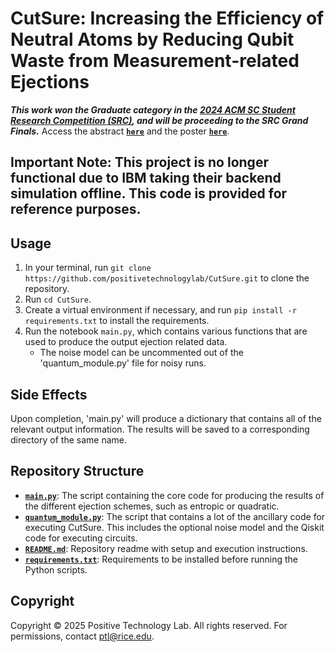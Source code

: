 # CutSure: Increasing the Efficiency of Neutral Atoms by Reducing Qubit Waste from Measurement-related Ejections

***This work won the Graduate category in the [2024 ACM SC Student Research Competition (SRC)](https://src.acm.org/winners/2025), and will be proceeding to the SRC Grand Finals.*** Access the abstract [**`here`**](CutSure_Extended_Abstract.pdf) and the poster [**`here`**](CutSure_Poster-2.pdf).

## Important Note: This project is no longer functional due to IBM taking their backend simulation offline. This code is provided for reference purposes.

## Usage
1. In your terminal, run `git clone https://github.com/positivetechnologylab/CutSure.git` to clone the repository.
2. Run `cd CutSure`.
3. Create a virtual environment if necessary, and run `pip install -r requirements.txt` to install the requirements.
4. Run the notebook `main.py`, which contains various functions that are used to produce the output ejection related data.
    - The noise model can be uncommented out of the 'quantum_module.py' file for noisy runs.

## Side Effects
Upon completion, 'main.py' will produce a dictionary that contains all of the relevant output information. The results will be saved to a corresponding directory of the same name.

## Repository Structure
- [**`main.py`**](main.py): The script containing the core code for producing the results of the different ejection schemes, such as entropic or quadratic.
- [**`quantum_module.py`**](quantum_module): The script that contains a lot of the ancillary code for executing CutSure. This includes the optional noise model and the Qiskit code for executing circuits.
- [**`README.md`**](README.md): Repository readme with setup and execution instructions.
- [**`requirements.txt`**](requirements.txt): Requirements to be installed before running the Python scripts.

## Copyright
Copyright © 2025 Positive Technology Lab. All rights reserved. For permissions, contact ptl@rice.edu.
